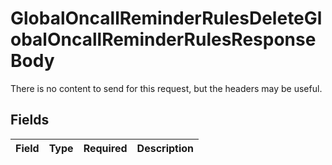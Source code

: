 # GlobalOncallReminderRulesDeleteGlobalOncallReminderRulesResponseBody

There is no content to send for this request, but the headers may be useful. 


## Fields

| Field       | Type        | Required    | Description |
| ----------- | ----------- | ----------- | ----------- |